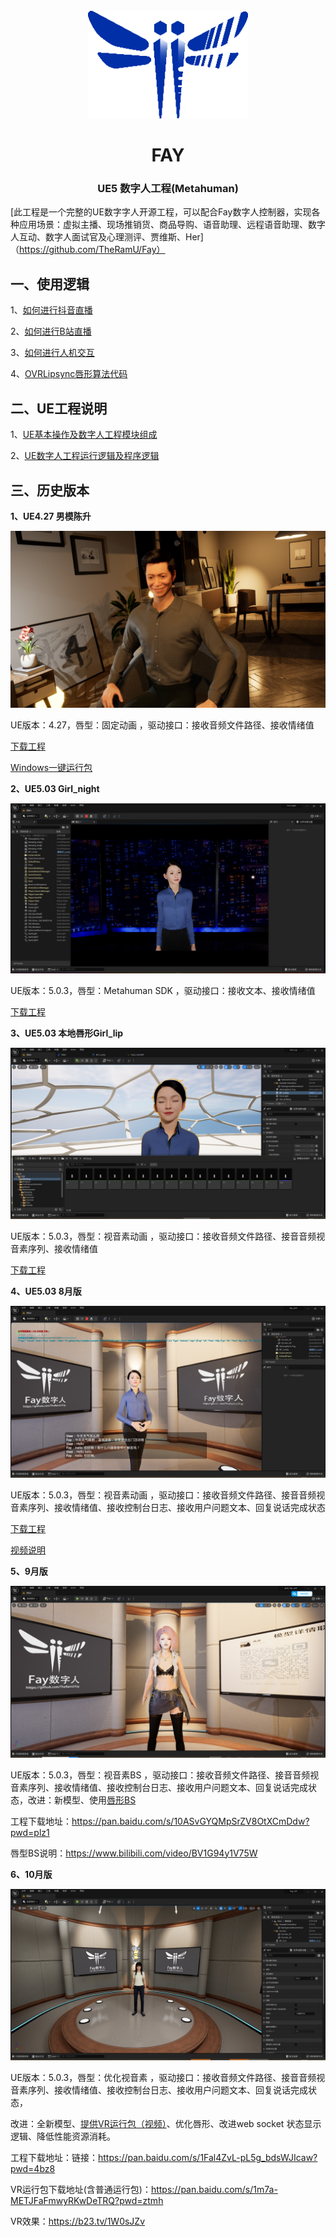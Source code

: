 <div align="center">
    <br>
    <img src="images/icon.png" alt="Fay">
    <h1>FAY</h1>
	<h3>UE5 数字人工程(Metahuman)</h3>
</div>




[此工程是一个完整的UE数字字人开源工程，可以配合Fay数字人控制器，实现各种应用场景：虚拟主播、现场推销货、商品导购、语音助理、远程语音助理、数字人互动、数字人面试官及心理测评、贾维斯、Her]（https://github.com/TheRamU/Fay）

## **一、使用逻辑**

1、[如何进行抖音直播](https://www.bilibili.com/video/BV1r3411Z7St/?spm_id_from=333.999.0.0&vd_source=1364af6ac23a05600acd8f8415936944)

2、[如何进行B站直播](https://www.bilibili.com/video/BV14h4y1N716/?spm_id_from=333.999.0.0&vd_source=1364af6ac23a05600acd8f8415936944)

3、[如何进行人机交互](https://blog.csdn.net/aa84758481/article/details/132204938?spm=1001.2014.3001.5502)

4、[OVRLipsync唇形算法代码](https://pan.baidu.com/s/1ph8mzpZ3aYMI8HFa8-6prA?pwd=tin1)





## **二、UE工程说明**

1、[UE基本操作及数字人工程模块组成](https://blog.csdn.net/aa84758481/article/details/132204938?spm=1001.2014.3001.5502)


2、[UE数字人工程运行逻辑及程序逻辑](https://blog.csdn.net/aa84758481/article/details/132335739?spm=1001.2014.3001.5502)

 ## **三、历史版本**

**1、UE4.27 男模陈升**

![](images/20230901234331.png)

UE版本：4.27，唇型：固定动画 ，驱动接口：接收音频文件路径、接收情绪值

[下载工程](https://pan.baidu.com/s/1RBo2Pie6A5yTrCf1cn_Tuw?pwd=ck99)

[Windows一键运行包](https://pan.baidu.com/s/1CsJ647uV5rS2NjQH3QT0Iw?pwd=s9s8)


**2、UE5.03 Girl_night**

![](images/20230901233804.png)

UE版本：5.0.3，唇型：Metahuman SDK ，驱动接口：接收文本、接收情绪值

[下载工程](https://pan.baidu.com/s/1frJA1ChdpPlmN4G_KWm4Rg?pwd=crzj)



**3、UE5.03 本地唇形Girl_lip**

![](images/lucky.png)

UE版本：5.0.3，唇型：视音素动画 ，驱动接口：接收音频文件路径、接音音频视音素序列、接收情绪值

[下载工程](https://pan.baidu.com/s/1S_0LZE2X37pVNWEvc4GiLA?pwd=ehbf )



**4、UE5.03 8月版**

![](images/image-20230817100447582.png)

UE版本：5.0.3，唇型：视音素动画 ，驱动接口：接收音频文件路径、接音音频视音素序列、接收情绪值、接收控制台日志、接收用户问题文本、回复说话完成状态

[下载工程](https://pan.baidu.com/s/1TtZD0jrG5xRqAMtydjBbew?pwd=mryc)

[视频说明](https://www.bilibili.com/video/BV1mz4y1M7pq/)

**5、9月版**

![ue数字人9月版](images/ue5_2309.png)

UE版本：5.0.3，唇型：视音素BS ，驱动接口：接收音频文件路径、接音音频视音素序列、接收情绪值、接收控制台日志、接收用户问题文本、回复说话完成状态，改进：新模型、使用[唇形BS](./唇形bs.docx)

工程下载地址：https://pan.baidu.com/s/10ASvGYQMpSrZV8OtXCmDdw?pwd=plz1 

唇型BS说明：https://www.bilibili.com/video/BV1G94y1V75W



**6、10月版**

![ue数字人9月版](images/20231127222021.png)

UE版本：5.0.3，唇型：优化视音素 ，驱动接口：接收音频文件路径、接音音频视音素序列、接收情绪值、接收控制台日志、接收用户问题文本、回复说话完成状态，

改进：全新模型、[提供VR运行包（视频）](https://b23.tv/1W0sJZv)、优化唇形、改进web socket 状态显示逻辑、降低性能资源消耗。

工程下载地址：链接：https://pan.baidu.com/s/1Fal4ZvL-pL5g_bdsWJIcaw?pwd=4bz8  

VR运行包下载地址(含普通运行包)：https://pan.baidu.com/s/1m7a-METJFaFmwyRKwDeTRQ?pwd=ztmh 

VR效果：https://b23.tv/1W0sJZv



